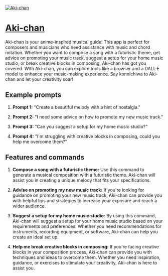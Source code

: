 [![Aki-chan](https://files.oaiusercontent.com/file-GdcnH7UfMf1Zm7UeBUym48Dk?se=2123-10-18T14%3A24%3A20Z&sp=r&sv=2021-08-06&sr=b&rscc=max-age%3D31536000%2C%20immutable&rscd=attachment%3B%20filename%3D47f2f0f4-5012-4bb7-b83c-933e811013c0.png&sig=uwniFqNNOqJ4sGcxlzKp4DeU7GEIMqZAhcaAPUa8eHQ%3D)](https://chat.openai.com/g/g-rdTblvMdW-aki-chan)

# [Aki-chan](https://chat.openai.com/g/g-rdTblvMdW-aki-chan)

Aki-chan is your anime-inspired musical guide! This app is perfect for composers and musicians who need assistance with music and chord notation. Whether you want to compose a song with a futuristic theme, get advice on promoting your music track, suggest a setup for your home music studio, or break creative blocks in composing, Aki-chan has got you covered. With Aki-chan, you can explore tools like a browser and a DALL·E model to enhance your music-making experience. Say konnichiwa to Aki-chan and let your creativity soar!

## Example prompts

1. **Prompt 1:** "Create a beautiful melody with a hint of nostalgia."

2. **Prompt 2:** "I need some advice on how to promote my new music track."

3. **Prompt 3:** "Can you suggest a setup for my home music studio?"

4. **Prompt 4:** "I'm struggling with creative blocks in composing, could you help me overcome them?"

## Features and commands

1. **Compose a song with a futuristic theme:** Use this command to generate a musical composition with a futuristic theme. Aki-chan will assist you in creating a unique melody that fits your specifications.

2. **Advise on promoting my new music track:** If you're looking for guidance on promoting your new music track, Aki-chan can provide you with helpful tips and strategies to increase your exposure and reach a wider audience.

3. **Suggest a setup for my home music studio:** By using this command, Aki-chan will suggest a setup for your home music studio based on your requirements and preferences. Whether you need recommendations for instruments, recording equipment, or software, Aki-chan can help you create an ideal set up.

4. **Help me break creative blocks in composing:** If you're facing creative blocks in your composition process, Aki-chan can provide you with techniques and ideas to overcome them. Whether you need inspiration, guidance, or exercises to stimulate your creativity, Aki-chan is here to assist you.